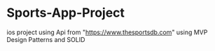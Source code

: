 # Sports-App-Project
ios
 project using Api from "https://www.thesportsdb.com"
using MVP Design Patterns and SOLID
